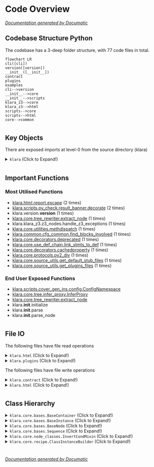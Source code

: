 # Code Overview

[_Documentation generated by Documatic_](https://www.documatic.com)

<!---Documatic-section-Codebase Structure Python-start--->
## Codebase Structure Python

The codebase has a 3-deep folder structure,
                with 77 code files in total.

<!---Documatic-block-system_architecture-start--->
```mermaid
flowchart LR
cli([cli])
version([version])
__init__([__init__])
contract
plugins
examples
cli-->version
__init__-->core
__init__-->scripts
klara_z3-->core
klara_z3-->html
scripts-->core
scripts-->html
core-->common
```
<!---Documatic-block-system_architecture-end--->

# #
<!---Documatic-section-Codebase Structure Python-end--->

<!---Documatic-section-Key Objects-start--->
## Key Objects

There are exposed imports at level-0
from the source directory (klara)

<!---Documatic-block-klara-start--->
<details>
	<summary><code>klara</code> (Click to Expand!)</summary>

* `klara.core.tree.infer_proxy.InferProxy`
* `klara.core.tree_rewriter.extract_node`
* `klara.scripts.cover_gen_ins.config.ConfigNamespace`
</details>
<!---Documatic-block-klara-end--->

# #
<!---Documatic-section-Key Objects-end--->

<!---Documatic-section-Important Functions-start--->
## Important Functions

<!---Documatic-block-important_funcs-start--->
<!---Documatic-block-most_used_funcs-start--->
### Most Utilised Functions

* [klara.html.report.escape](4-klara_html.md#klara.html.report.escape) (2 times)
* [klara.scripts.py_check.result_banner.decorate](6-klara_scripts.md#klara.scripts.py_check.result_banner.decorate) (2 times)
* klara.version.__version__ (1 times)
* [klara.core.tree_rewriter.extract_node](7-klara_core.md#klara.core.tree_rewriter.extract_node) (1 times)
* klara.klara_z3.z3_nodes.handle_z3_exceptions (1 times)
* [klara.core.utilities.methdispatch](7-klara_core.md#klara.core.utilities.methdispatch) (1 times)
* [klara.common.cfg_common.find_blocks_involved](8-klara_common.md#klara.common.cfg_common.find_blocks_involved) (1 times)
* [klara.core.decorators.deprecated](7-klara_core.md#klara.core.decorators.deprecated) (1 times)
* [klara.core.use_def_chain.link_stmts_to_def](7-klara_core.md#klara.core.use_def_chain.link_stmts_to_def) (1 times)
* [klara.core.decorators.cachedproperty](7-klara_core.md#klara.core.decorators.cachedproperty) (1 times)
* [klara.core.protocols.py2_div](7-klara_core.md#klara.core.protocols.py2_div) (1 times)
* [klara.core.source_utils.get_default_stub_files](7-klara_core.md#klara.core.source_utils.get_default_stub_files) (1 times)
* [klara.core.source_utils.get_plugins_files](7-klara_core.md#klara.core.source_utils.get_plugins_files) (1 times)
<!---Documatic-block-most_used_funcs-end--->

<!---Documatic-block-end_user_funcs-start--->
### End User Exposed Functions

* [klara.scripts.cover_gen_ins.config.ConfigNamespace](6-klara_scripts.md#klara.scripts.cover_gen_ins.config.ConfigNamespace)
* [klara.core.tree.infer_proxy.InferProxy](7-klara_core.md#klara.core.tree.infer_proxy.InferProxy)
* [klara.core.tree_rewriter.extract_node](7-klara_core.md#klara.core.tree_rewriter.extract_node)
* klara.__init__.initialize
* klara.__init__.parse
* klara.__init__.parse_node
<!---Documatic-block-end_user_funcs-end--->
<!---Documatic-block-important_funcs-end--->

# #
<!---Documatic-section-Important Functions-end--->

<!---Documatic-section-File IO-start--->
## File IO

<!---Documatic-block-file_io-start--->
The following files have file read operations

<!---Documatic-block-klara.html-start--->
<details>
	<summary><code>klara.html</code> (Click to Expand!)</summary>

* klara.html.report
</details>
<!---Documatic-block-klara.html-end--->

<!---Documatic-block-klara.plugins-start--->
<details>
	<summary><code>klara.plugins</code> (Click to Expand!)</summary>

* klara.plugins.typeshed_stub
</details>
<!---Documatic-block-klara.plugins-end--->

The following files have file write operations

<!---Documatic-block-klara.contract-start--->
<details>
	<summary><code>klara.contract</code> (Click to Expand!)</summary>

* klara.contract.__main__
</details>
<!---Documatic-block-klara.contract-end--->

<!---Documatic-block-klara.html-start--->
<details>
	<summary><code>klara.html</code> (Click to Expand!)</summary>

* klara.html.report
</details>
<!---Documatic-block-klara.html-end--->
<!---Documatic-block-file_io-end--->

# #
<!---Documatic-section-File IO-end--->

<!---Documatic-section-Class Hierarchy-start--->
## Class Hierarchy

<!---Documatic-block-klara.core.bases.BaseContainer-start--->
<details>
	<summary><code>klara.core.bases.BaseContainer</code> (Click to Expand!)</summary>

* klara.core.bases.Sequence
* klara.core.node_classes.Dict
</details>
<!---Documatic-block-klara.core.bases.BaseContainer-end--->

<!---Documatic-block-klara.core.bases.BaseInstance-start--->
<details>
	<summary><code>klara.core.bases.BaseInstance</code> (Click to Expand!)</summary>

* klara.core.bases.BaseContainer
* klara.core.bases.ClassInstance
* klara.core.node_classes.Const
</details>
<!---Documatic-block-klara.core.bases.BaseInstance-end--->

<!---Documatic-block-klara.core.bases.BaseNode-start--->
<details>
	<summary><code>klara.core.bases.BaseNode</code> (Click to Expand!)</summary>

* klara.core.bases.BaseContainer
* klara.core.bases.LocalsDictNode
* klara.core.node_classes.Const
</details>
<!---Documatic-block-klara.core.bases.BaseNode-end--->

<!---Documatic-block-klara.core.bases.Sequence-start--->
<details>
	<summary><code>klara.core.bases.Sequence</code> (Click to Expand!)</summary>

* klara.core.node_classes.List
* klara.core.node_classes.Set
* klara.core.node_classes.Tuple
* klara.core.scoped_node_classes.OverloadedFunc
</details>
<!---Documatic-block-klara.core.bases.Sequence-end--->

<!---Documatic-block-klara.core.node_classes.InvertCondMixin-start--->
<details>
	<summary><code>klara.core.node_classes.InvertCondMixin</code> (Click to Expand!)</summary>

* klara.core.node_classes.Const
* klara.core.node_classes.Dict
* klara.core.node_classes.List
* klara.core.node_classes.Set
* klara.core.node_classes.Tuple
</details>
<!---Documatic-block-klara.core.node_classes.InvertCondMixin-end--->

<!---Documatic-block-klara.core.recipe.ClassInstanceBuilder-start--->
<details>
	<summary><code>klara.core.recipe.ClassInstanceBuilder</code> (Click to Expand!)</summary>

* klara.contract.solver.ContractSolver
* klara.scripts.cover_gen_ins.solver.DepFinder
* klara.scripts.py_check.loop_solver.CalledFuncGetter
* klara.scripts.py_check.loop_solver.LoopDetector
</details>
<!---Documatic-block-klara.core.recipe.ClassInstanceBuilder-end--->

# #
<!---Documatic-section-Class Hierarchy-end--->

[_Documentation generated by Documatic_](https://www.documatic.com)